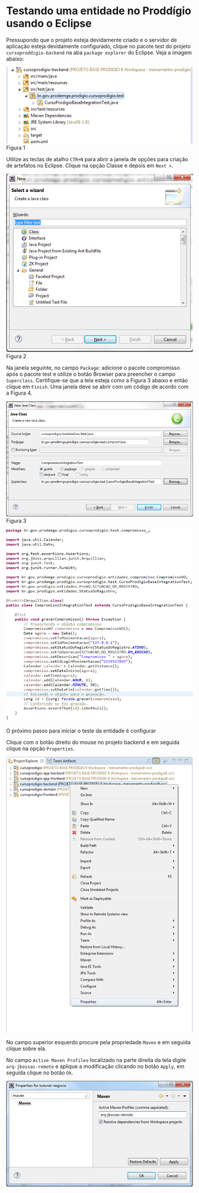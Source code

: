 # Testando uma entidade no Proddígio usando o Eclipse

Pressupondo que o projeto esteja devidamente criado e o servidor de aplicação esteja devidamente configurado, clique no pacote test do projeto ``cursoproddigio-backend`` na aba ``package explorer`` do Eclipse.  Veja a imagem abaixo:

![](imagens/testando_uma_entidade_1.png)
Figura 1


Utilize as teclas de atalho ``CTR+N`` para abrir a janela de opções para criação de artefatos no Eclipse. Clique na opção Classe e depois em ``Next >``.
 
![](imagens/testando_uma_entidade_2.png)
Figura 2


Na janela seguinte, no campo ``Package``: adicione o pacote compromisso após o pacote test e utilize o botão Browser para preencher o campo ``Superclass``. Certifique-se que a tela esteja como a Figura 3 abaixo e então  clique em ``Finish``.  Uma janela deve se abrir com um código de acordo com a Figura 4.

![](imagens/testando_uma_entidade_3.png)
Figura 3

![](imagens/testando_uma_entidade_4.png)

O próximo passo para iniciar o teste da entidade é configurar

Clique com o botão direito do mouse no projeto backend e em seguida clique na opção ``Properties``. 
  
![](imagens/testando_uma_entidade_5.png)
  
No campo superior esquerdo procure pela propriedade ``Maven`` e em seguida clique sobre ela. 

No campo ``Active Maven Profiles`` localizado na parte direita da tela digite ``arq-jbossas-remote`` e aplique a modificação clicando no botão ``Apply``, em seguida clique no  botão ``Ok``. 
 
![](imagens/testando_uma_entidade_6.jpg)
 
 